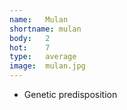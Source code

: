 ```yaml
---
name:	Mulan
shortname: mulan
body:	2
hot:	7
type:	average
image:	mulan.jpg
---
```

* Genetic predisposition
